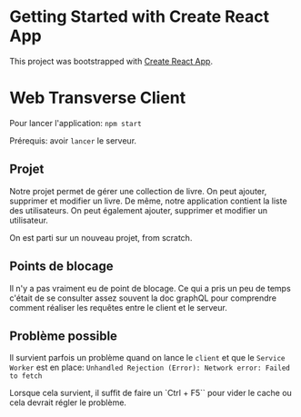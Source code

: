 # Getting Started with Create React App

This project was bootstrapped with [Create React App](https://github.com/facebook/create-react-app).

# Web Transverse Client

Pour lancer l'application: `npm start`

Prérequis: avoir `lancer` le serveur.


## Projet

Notre projet permet de gérer une collection de livre. On peut ajouter, supprimer et modifier un livre. De même, notre application contient la liste des utilisateurs. On peut également ajouter, supprimer et modifier un utilisateur.

On est parti sur un nouveau projet, from scratch.

## Points de blocage

Il n'y a pas vraiment eu de point de blocage. Ce qui a pris un peu de temps c'était de se consulter assez souvent la doc graphQL pour comprendre comment réaliser les requêtes entre le client et le serveur.

## Problème possible

Il survient parfois un problème quand on lance le `client` et que le `Service Worker` est en place:
`Unhandled Rejection (Error): Network error: Failed to fetch`

Lorsque cela survient, il suffit de faire un `Ctrl + F5`` pour vider le cache ou cela devrait régler le problème.